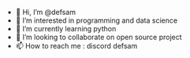 - 👋 Hi, I’m @defsam
- 👀 I’m interested in programming and data science
- 🌱 I’m currently learning python
- 💞️ I’m looking to collaborate on open source project
- 📫 How to reach me : discord defsam 

<!---
defsam/defsam is a ✨ special ✨ repository because its `README.md` (this file) appears on your GitHub profile.
You can click the Preview link to take a look at your changes.
--->
